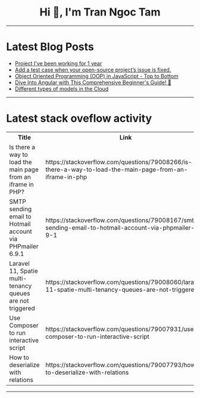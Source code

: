 <h1 align="center">Hi 👋, I'm Tran Ngoc Tam</h1>

---

# Latest Blog Posts 
<!-- BLOG-POST-LIST:START -->
- [Project I&#39;ve been working for 1 year](https://dev.to/framemuse/project-ive-been-working-for-1-year-12dk)
- [Add a test case when your open-source project’s issue is fixed.](https://dev.to/thinkthroo/add-a-test-case-when-your-open-source-projects-issue-is-fixed-1cnn)
- [Object Oriented Programming &lpar;OOP&rpar; in JavaScript - Top to Bottom](https://dev.to/abeertech01/object-oriented-programming-oop-in-javascript-top-to-bottom-b1o)
- [Dive Into Angular with This Comprehensive Beginner&#39;s Guide! 🚀](https://dev.to/getvm/dive-into-angular-with-this-comprehensive-beginners-guide-4236)
- [Different types of models in the Cloud](https://dev.to/tjasper/different-types-of-models-in-the-cloud-4e8p)
<!-- BLOG-POST-LIST:END -->

---

# Latest stack oveflow activity
<table>
  <tr><th>Title</th><th>Link</th></tr>
  <!-- STACKOVERFLOW:START --><tr><td>Is there a way to load the main page from an iframe in PHP?</td><td>https://stackoverflow.com/questions/79008266/is-there-a-way-to-load-the-main-page-from-an-iframe-in-php</td></tr><tr><td>SMTP sending email to Hotmail account via PHPmailer 6.9.1</td><td>https://stackoverflow.com/questions/79008167/smtp-sending-email-to-hotmail-account-via-phpmailer-6-9-1</td></tr><tr><td>Laravel 11, Spatie multi-tenancy queues are not triggered</td><td>https://stackoverflow.com/questions/79008060/laravel-11-spatie-multi-tenancy-queues-are-not-triggered</td></tr><tr><td>Use Composer to run interactive script</td><td>https://stackoverflow.com/questions/79007931/use-composer-to-run-interactive-script</td></tr><tr><td>How to deserialize with relations</td><td>https://stackoverflow.com/questions/79007793/how-to-deserialize-with-relations</td></tr><!-- STACKOVERFLOW:END -->
</table>

---


